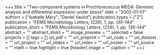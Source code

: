 +++
title = "Two-component systems in Prochlorococcus MED4: Genomic analysis and differential expression under stress"
date = "2003-01-01"
authors = ["Isabelle Mary", "Daniel Vaulot"]
publication_types = ["2"]
publication = "FEMS Microbiology Letters, (226), 1, _pp. 135–144_"
publication_short = "FEMS Microbiology Letters, (226), 1, _pp. 135–144_"
abstract = ""
abstract_short = ""
image_preview = ""
selected = false
projects = []
tags = []
url_pdf = ""
url_preprint = ""
url_code = ""
url_dataset = ""
url_project = ""
url_slides = ""
url_video = ""
url_poster = ""
url_source = ""
math = true
highlight = true
[header]
image = ""
caption = ""
+++
